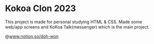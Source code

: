 # Kokoa Clon 2023

This project is made for personal studying HTML & CSS.
Made some web/app screens and KoKoa Talk(messenger) which is the main project.

@www.notion.so/doh-won
